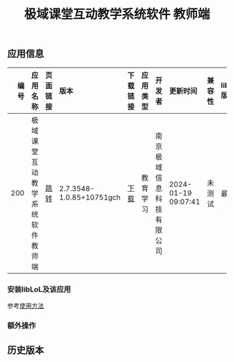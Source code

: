 ﻿---
id: 200
title: 极域课堂互动教学系统软件 教师端
toc: true
weight: 200
---

## 应用信息 
|   编号 | 应用名称             | 页面链接                                       | 版本                       | 下载链接                                                                                                      | 应用类型   | 开发者          | 更新时间                | 兼容性   | liblol版本   |
|-----:|:-----------------|:-------------------------------------------|:-------------------------|:----------------------------------------------------------------------------------------------------------|:-------|:-------------|:--------------------|:------|:-----------|
|  200 | 极域课堂互动教学系统软件 教师端 | [跳转](http://app.loongapps.cn/#/detail/200) | 2.7.3548-1.0.85+10751gch | [下载](http://113.24.212.22:8090/upload/file/mythware-cms-teacher_2.7.3548-1.0.85+10751gch_loongarch64.deb) | 教育学习   | 南京极域信息科技有限公司 | 2024-01-19 09:07:41 | 未测试   | 最新         |
### 安装libLoL及该应用 
参考[使用方法](/docs/usage) 
### 额外操作 


## 历史版本 
 